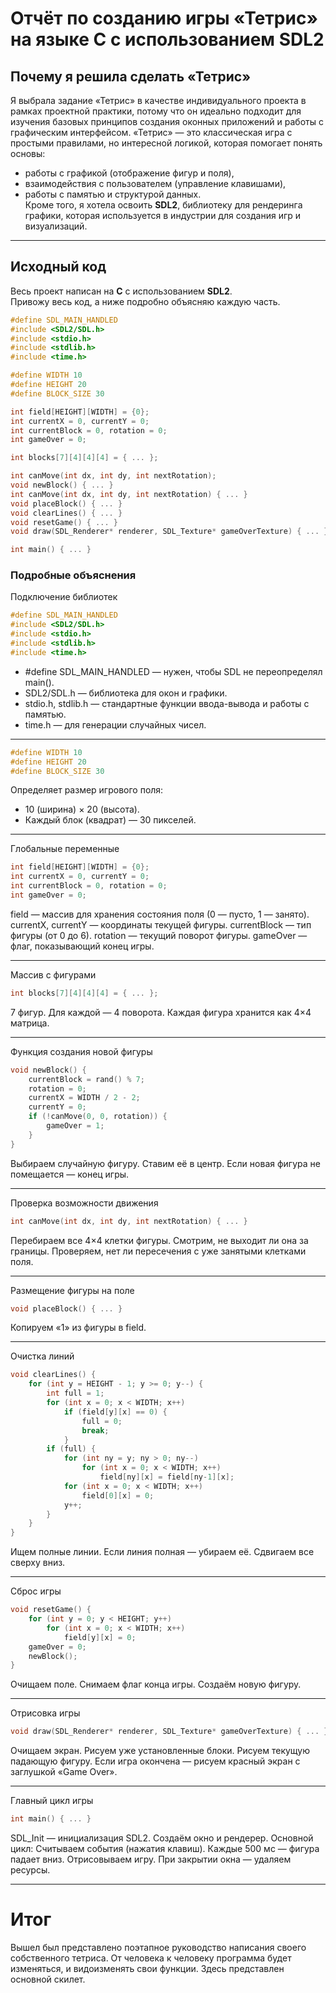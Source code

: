 # Отчёт по созданию игры «Тетрис» на языке С с использованием SDL2

## Почему я решила сделать «Тетрис»

Я выбрала задание «Тетрис» в качестве индивидуального проекта в рамках проектной практики, потому что он идеально подходит для изучения базовых принципов создания оконных приложений и работы с графическим интерфейсом. «Тетрис» — это классическая игра с простыми правилами, но интересной логикой, которая помогает понять основы:  
- работы с графикой (отображение фигур и поля),  
- взаимодействия с пользователем (управление клавишами),  
- работы с памятью и структурой данных.  
Кроме того, я хотела освоить **SDL2**, библиотеку для рендеринга графики, которая используется в индустрии для создания игр и визуализаций.

---

## Исходный код

Весь проект написан на **С** с использованием **SDL2**.  
Привожу весь код, а ниже подробно объясняю каждую часть.
```c
#define SDL_MAIN_HANDLED
#include <SDL2/SDL.h>
#include <stdio.h>
#include <stdlib.h>
#include <time.h>

#define WIDTH 10
#define HEIGHT 20
#define BLOCK_SIZE 30

int field[HEIGHT][WIDTH] = {0};
int currentX = 0, currentY = 0;
int currentBlock = 0, rotation = 0;
int gameOver = 0;

int blocks[7][4][4][4] = { ... };

int canMove(int dx, int dy, int nextRotation);
void newBlock() { ... }
int canMove(int dx, int dy, int nextRotation) { ... }
void placeBlock() { ... }
void clearLines() { ... }
void resetGame() { ... }
void draw(SDL_Renderer* renderer, SDL_Texture* gameOverTexture) { ... }

int main() { ... }
```
### Подробные объяснения
Подключение библиотек
``` c 
#define SDL_MAIN_HANDLED
#include <SDL2/SDL.h>
#include <stdio.h>
#include <stdlib.h>
#include <time.h>
```
- #define SDL_MAIN_HANDLED — нужен, чтобы SDL не переопределял main().
- SDL2/SDL.h — библиотека для окон и графики.
- stdio.h, stdlib.h — стандартные функции ввода-вывода и работы с памятью.
- time.h — для генерации случайных чисел.

--- 

``` c
#define WIDTH 10
#define HEIGHT 20
#define BLOCK_SIZE 30
```
Определяет размер игрового поля: 
- 10 (ширина) × 20 (высота).
- Каждый блок (квадрат) — 30 пикселей.

---
Глобальные переменные
``` c 
int field[HEIGHT][WIDTH] = {0};
int currentX = 0, currentY = 0;
int currentBlock = 0, rotation = 0;
int gameOver = 0;
```
field — массив для хранения состояния поля (0 — пусто, 1 — занято).
currentX, currentY — координаты текущей фигуры.
currentBlock — тип фигуры (от 0 до 6).
rotation — текущий поворот фигуры.
gameOver — флаг, показывающий конец игры.

---
Массив с фигурами
``` c
int blocks[7][4][4][4] = { ... };
```
7 фигур.
Для каждой — 4 поворота.
Каждая фигура хранится как 4×4 матрица.

--- 

Функция создания новой фигуры
``` c
void newBlock() {
    currentBlock = rand() % 7;
    rotation = 0;
    currentX = WIDTH / 2 - 2;
    currentY = 0;
    if (!canMove(0, 0, rotation)) {
        gameOver = 1;
    }
}
```
Выбираем случайную фигуру.
Ставим её в центр.
Если новая фигура не помещается — конец игры.

---
Проверка возможности движения
``` c
int canMove(int dx, int dy, int nextRotation) { ... }
``` 
Перебираем все 4×4 клетки фигуры.
Смотрим, не выходит ли она за границы.
Проверяем, нет ли пересечения с уже занятыми клетками поля.

--- 
Размещение фигуры на поле
``` c
void placeBlock() { ... }
```
Копируем «1» из фигуры в field.

---
Очистка линий
``` c
void clearLines() {
    for (int y = HEIGHT - 1; y >= 0; y--) {
        int full = 1;
        for (int x = 0; x < WIDTH; x++)
            if (field[y][x] == 0) {
                full = 0;
                break;
            }
        if (full) {
            for (int ny = y; ny > 0; ny--)
                for (int x = 0; x < WIDTH; x++)
                    field[ny][x] = field[ny-1][x];
            for (int x = 0; x < WIDTH; x++)
                field[0][x] = 0;
            y++;
        }
    }
}
```
Ищем полные линии.
Если линия полная — убираем её.
Сдвигаем все сверху вниз.

---
Сброс игры
``` c
void resetGame() {
    for (int y = 0; y < HEIGHT; y++)
        for (int x = 0; x < WIDTH; x++)
            field[y][x] = 0;
    gameOver = 0;
    newBlock();
}
```
Очищаем поле.
Снимаем флаг конца игры.
Создаём новую фигуру.

---
Отрисовка игры
``` c
void draw(SDL_Renderer* renderer, SDL_Texture* gameOverTexture) { ... }
```
Очищаем экран.
Рисуем уже установленные блоки.
Рисуем текущую падающую фигуру.
Если игра окончена — рисуем красный экран с заглушкой «Game Over».

---
Главный цикл игры
``` c 
int main() { ... }
```
SDL_Init — инициализация SDL2.
Создаём окно и рендерер.
Основной цикл:
Считываем события (нажатия клавиш).
Каждые 500 мс — фигура падает вниз.
Отрисовываем игру.
При закрытии окна — удаляем ресурсы.

---
# Итог
Вышел был представлено поэтапное руководство написания своего собственного тетриса. От человека к человеку программа будет изменяться, и видоизменять свои функции. Здесь представлен основной скилет. 

